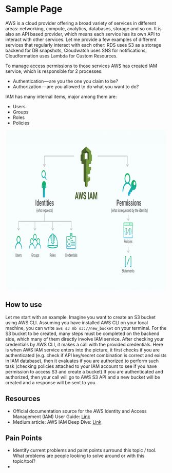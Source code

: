 # Sample Page 
AWS is a cloud provider offering a broad variety of services in different areas: networking, compute, analytics, databases, storage and so on. It is also an API based provider, which means each service has its own API to interact with other services. Let me provide a few examples of different services that regularly interact with each other: RDS uses S3 as a storage backend for DB snapshots, Cloudwatch uses SNS for notifications, Cloudformation uses Lambda for Custom Resources.

To manage access permissions to those services AWS has created IAM service, which is responsible for 2 processes:
 - Authentication — are you the one you claim to be?
 - Authorization — are you allowed to do what you want to do?

IAM has many internal items, major among them are: 
 - Users
 - Groups
 - Roles
 - Policies

<p align="center"> <img src="assets/IAM-overview.png" width="500" height="500"> </p>

## How to use 
Let me start with an example. Imagine you want to create an S3 bucket using AWS CLI. Assuming you have installed AWS CLI on your local machine, you can write ```aws s3 mb s3://new_bucket``` on your terminal. For the S3 bucket to be created, many steps must be completed on the backend side, which many of them directly involve IAM service. After checking your credentials by AWS CLI, it makes a call with the provided credentials. Here is when AWS IAM service enters into the picture, it first checks if you are authenticated (e.g. check if API key/secret combination is correct and exists in IAM database), then it evaluates if you are authorized to perform such task (checking policies attached to your IAM account to see if you have permission to access S3 and create a bucket).If you are authenticated and authorized, then your call will go to AWS S3 API and a new bucket will be created and a response will be sent to you. 


## Resources 
- Official documentation source for the AWS Identity and Access Management (IAM) User Guide: [Link](https://github.com/awsdocs/iam-user-guide)
- Medium article: AWS IAM Deep Dive: [Link](https://medium.com/@thomas.storm/aws-iam-deep-dive-chapter-1-essentials-a9cfb1931a01)



## Pain Points 
- Identify current problems and paint points surround this topic / tool. What problems are people looking to solve around or with this topic/tool?
- 



